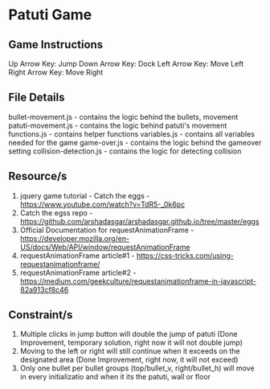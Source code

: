 # Patuti Game

## Game Instructions

Up Arrow Key:       Jump
Down Arrow Key:     Dock
Left Arrow Key:     Move Left
Right Arrow Key:    Move Right

## File Details

bullet-movement.js - contains the logic behind the bullets, movement
patuti-movement.js - contains the logic behind patuti's movement
functions.js - contains helper functions
variables.js - contains all variables needed for the game
game-over.js - contains the logic behind the gameover setting
collision-detection.js - contains the logic for detecting collision

## Resource/s

1. jquery game tutorial - Catch the eggs - <https://www.youtube.com/watch?v=TdR5-_0k6pc>
2. Catch the egss repo - <https://github.com/arshadasgar/arshadasgar.github.io/tree/master/eggs>
3. Official Documentation for requestAnimationFrame - <https://developer.mozilla.org/en-US/docs/Web/API/window/requestAnimationFrame>
4. requestAnimationFrame article#1 - <https://css-tricks.com/using-requestanimationframe/>
5. requestAnimationFrame article#2 - <https://medium.com/geekculture/requestanimationframe-in-javascript-82a913cf8c46>

## Constraint/s

1. Multiple clicks in jump button will double the jump of patuti (Done Improvement, temporary solution, right now it will not double jump)
2. Moving to the left or right will still continue when it exceeds on the designated area (Done Improvement, right now, it will not exceed)
3. Only one bullet per bullet groups (top/bullet_v, right/bullet_h) will move in every initializatio and when it its the patuti, wall or floor
